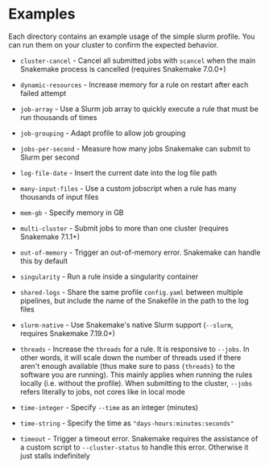 # Examples

Each directory contains an example usage of the simple slurm profile. You can run
them on your cluster to confirm the expected behavior.

* `cluster-cancel` - Cancel all submitted jobs with `scancel` when the main
  Snakemake process is cancelled (requires Snakemake 7.0.0+)

* `dynamic-resources` - Increase memory for a rule on restart after each failed
  attempt

* `job-array` - Use a Slurm job array to quickly execute a rule that must be run
  thousands of times

* `job-grouping` - Adapt profile to allow job grouping

* `jobs-per-second` - Measure how many jobs Snakemake can submit to Slurm per
  second

* `log-file-date` - Insert the current date into the log file path

* `many-input-files` - Use a custom jobscript when a rule has many thousands of
  input files

* `mem-gb` - Specify memory in GB

* `multi-cluster` - Submit jobs to more than one cluster (requires Snakemake
  7.1.1+)

* `out-of-memory` - Trigger an out-of-memory error. Snakemake can handle this by
  default

* `singularity` - Run a rule inside a singularity container

* `shared-logs` - Share the same profile `config.yaml` between multiple
  pipelines, but include the name of the Snakefile in the path to the log files

* `slurm-native` - Use Snakemake's native Slurm support (`--slurm`, requires
  Snakemake 7.19.0+)

* `threads` - Increase the `threads` for a rule. It is responsive to `--jobs`.
  In other words, it will scale down the number of threads used if there aren't
  enough available (thus make sure to pass `{threads}` to the software you are
  running). This mainly applies when running the rules locally (i.e. without the
  profile). When submitting to the cluster, `--jobs` refers literally to jobs,
  not cores like in local mode

* `time-integer` - Specify `--time` as an integer (minutes)

* `time-string` - Specify the time as `"days-hours:minutes:seconds"`

* `timeout` - Trigger a timeout error. Snakemake requires the assistance of a
  custom script to `--cluster-status` to handle this error. Otherwise it just
  stalls indefinitely
